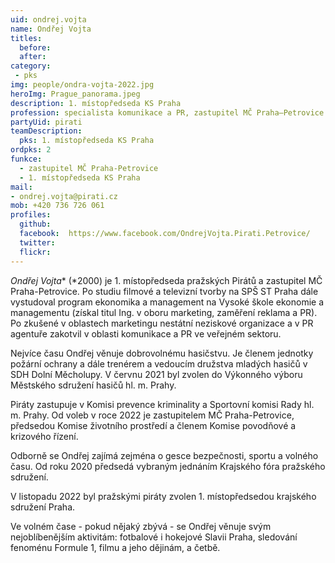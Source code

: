 ```yaml
---
uid: ondrej.vojta
name: Ondřej Vojta
titles:
  before:  
  after:
category:
 - pks
img: people/ondra-vojta-2022.jpg
heroImg: Prague_panorama.jpeg
description: 1. místopředseda KS Praha 
profession: specialista komunikace a PR, zastupitel MČ Praha–Petrovice
partyUid: pirati
teamDescription:
  pks: 1. místopředseda KS Praha
ordpks: 2
funkce:
  - zastupitel MČ Praha-Petrovice
  - 1. místopředseda KS Praha
mail:
- ondrej.vojta@pirati.cz
mob: +420 736 726 061			 
profiles:
  github:       
  facebook:  https://www.facebook.com/OndrejVojta.Pirati.Petrovice/
  twitter: 		  
  flickr:		  
---
```


*Ondřej Vojta** (*2000) je 1. místopředseda pražských Pirátů a zastupitel MČ Praha-Petrovice. Po studiu filmové a televizní tvorby na SPŠ ST Praha dále vystudoval program ekonomika a management na Vysoké škole ekonomie a managementu (získal titul Ing. v oboru marketing, zaměření reklama a PR). Po zkušené v oblastech marketingu nestátní neziskové organizace a v PR agentuře zakotvil v oblasti komunikace a PR ve veřejném sektoru.

Nejvíce času Ondřej věnuje dobrovolnému hasičstvu. Je členem jednotky požární ochrany a dále trenérem a vedoucím družstva mladých hasičů v SDH Dolní Měcholupy. V červnu 2021 byl zvolen do Výkonného výboru Městského sdružení hasičů hl. m. Prahy.

Piráty zastupuje v Komisi prevence kriminality a Sportovní komisi Rady hl. m. Prahy. Od voleb v roce 2022 je zastupitelem MČ Praha-Petrovice, předsedou Komise životního prostředí a členem Komise povodňové a krizového řízení.

Odborně se Ondřej zajímá zejména o gesce bezpečnosti, sportu a volného času. Od roku 2020 předsedá vybraným jednáním Krajského fóra pražského sdružení.

V listopadu 2022 byl pražskými piráty zvolen 1. místopředsedou krajského sdružení Praha.

Ve volném čase - pokud nějaký zbývá - se Ondřej věnuje svým nejoblíbenějším aktivitám: fotbalové i hokejové Slavii Praha, sledování fenoménu Formule 1, filmu a jeho dějinám, a četbě.
